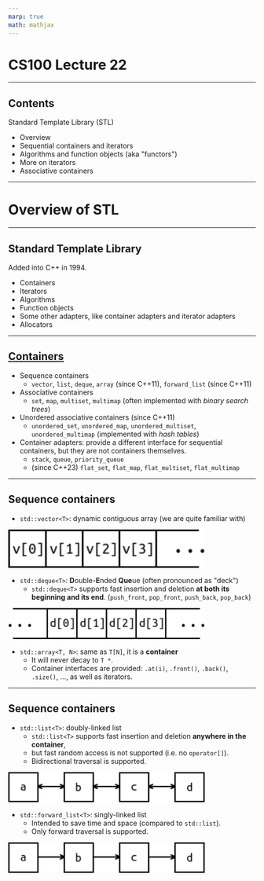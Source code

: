 ```yaml
---
marp: true
math: mathjax
---
```


# CS100 Lecture 22

---

## Contents

Standard Template Library (STL)

- Overview
- Sequential containers and iterators
- Algorithms and function objects (aka "functors")
- More on iterators
- Associative containers

---

# Overview of STL

---

## **S**tandard **T**emplate **L**ibrary

Added into C++ in 1994.

- Containers
- Iterators
- Algorithms
- Function objects
- Some other adapters, like container adapters and iterator adapters
- Allocators

---

## [Containers](https://en.cppreference.com/w/cpp/container)

- Sequence containers
  - `vector`, `list`, `deque`, `array` (since C++11), `forward_list` (since C++11)
- Associative containers
  - `set`, `map`, `multiset`, `multimap` (often implemented with *binary search trees*)
- Unordered associative containers (since C++11)
  - `unordered_set`, `unordered_map`, `unordered_multiset`, `unordered_multimap` (implemented with *hash tables*)
- Container adapters: provide a different interface for sequential containers, but they are not containers themselves.
  - `stack`, `queue`, `priority_queue`
  - (since C++23) `flat_set`, `flat_map`, `flat_multiset`, `flat_multimap`

---

## Sequence containers

- `std::vector<T>`: dynamic contiguous array (we are quite familiar with)

<a align="center">
  <img src="img/vector.png", width=400>
</a>

- `std::deque<T>`: **D**ouble-**E**nded **Que**ue (often pronounced as "deck")
  - `std::deque<T>` supports fast insertion and deletion **at both its beginning and its end**. (`push_front`, `pop_front`, `push_back`, `pop_back`)

<a align="center">
  <img src="img/deque.png", width=400>
</a>

- `std::array<T, N>`: same as `T[N]`, it is a **container**
  - It will never decay to `T *`.
  - Container interfaces are provided: `.at(i)`, `.front()`, `.back()`, `.size()`, ..., as well as iterators.

---

## Sequence containers

- `std::list<T>`: doubly-linked list
  - `std::list<T>` supports fast insertion and deletion **anywhere in the container**,
  - but fast random access is not supported (i.e. no `operator[]`).
  - Bidirectional traversal is supported.

<a align="center">
  <img src="img/list.png", width=400>
</a>

- `std::forward_list<T>`: singly-linked list
  - Intended to save time and space (compared to `std::list`).
  - Only forward traversal is supported.

<a align="center">
  <img src="img/forward_list.png", width=400>
</a>